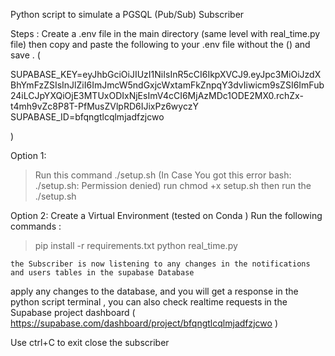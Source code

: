 Python script to simulate a PGSQL (Pub/Sub) Subscriber

Steps :
Create a .env file in the main directory (same level with real_time.py file) then copy and paste the following to your .env file without the () and save .
(

SUPABASE_KEY=eyJhbGciOiJIUzI1NiIsInR5cCI6IkpXVCJ9.eyJpc3MiOiJzdXBhYmFzZSIsInJlZiI6ImJmcW5ndGxjcWxtamFkZnpqY3dvIiwicm9sZSI6ImFub24iLCJpYXQiOjE3MTUxODIxNjEsImV4cCI6MjAzMDc1ODE2MX0.rchZx-t4mh9vZc8P8T-PfMusZVlpRD6IJixPz6wyczY
SUPABASE_ID=bfqngtlcqlmjadfzjcwo


)

Option 1: 
> Run this command ./setup.sh  (In Case You got this error bash: ./setup.sh: Permission denied) 
> run  chmod +x setup.sh then run the ./setup.sh

Option 2:
Create a Virtual Environment (tested on Conda )
Run the following commands :
> pip install -r requirements.txt
> python real_time.py

    the Subscriber is now listening to any changes in the notifications and users tables in the supabase Database
apply any changes to the database, and you will get a response in the python script terminal , 
you can also check realtime requests in the Supabase project dashboard ( https://supabase.com/dashboard/project/bfqngtlcqlmjadfzjcwo )

Use ctrl+C to exit close the subscriber 